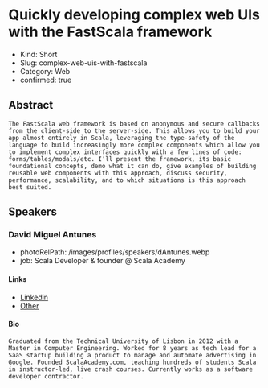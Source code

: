 # Quickly developing complex web UIs with the FastScala framework

- Kind: Short
- Slug: complex-web-uis-with-fastscala
- Category: Web
- confirmed: true

## Abstract

```
The FastScala web framework is based on anonymous and secure callbacks from the client-side to the server-side. This allows you to build your app almost entirely in Scala, leveraging the type-safety of the language to build increasingly more complex components which allow you to implement complex interfaces quickly with a few lines of code: forms/tables/modals/etc. I’ll present the framework, its basic foundational concepts, demo what it can do, give examples of building reusable web components with this approach, discuss security, performance, scalability, and to which situations is this approach best suited.
```

## Speakers

### David Miguel Antunes

- photoRelPath: /images/profiles/speakers/dAntunes.webp
- job: Scala Developer & founder @ Scala Academy

#### Links

- [Linkedin](https://www.linkedin.com/in/david-antunes-197b3632)
- [Other](https://www.fastscala.com)

#### Bio

```
Graduated from the Technical University of Lisbon in 2012 with a Master in Computer Engineering. Worked for 8 years as tech lead for a SaaS startup building a product to manage and automate advertising in Google. Founded ScalaAcademy.com, teaching hundreds of students Scala in instructor-led, live crash courses. Currently works as a software developer contractor.
```
